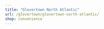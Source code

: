 ```yaml
---
title: "Glovertown North Atlantic"
url: /glovertown/glovertown-north-atlantic/
shop: convenience
---
```

